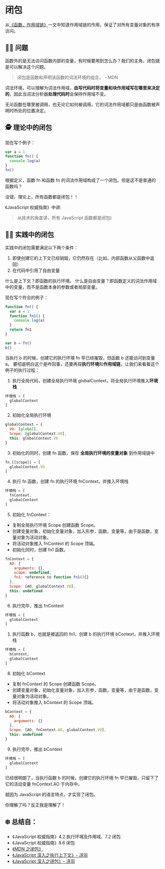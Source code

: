 # 闭包

从[《函数、作用域链》](https://github.com/KaronAmI/blog/issues/25)一文中知道作用域链的作用，保证了对所有变量对象的有序访问。

## 👩‍🎨‍ 问题

函数外的是无法访问函数内部的变量，有时候要用到怎么办？我们的主角，闭包就是可以解决这个问题。

> 闭包是函数和声明该函数的词法环境的组合。 - MDN

词法环境，可以理解为词法作用域，**由写代码时将变量和块作用域写在哪里来决定的**，因此当词法分析器**处理代码时**会保持作用域不变。

无论函数在哪里被调用，也无论它如何被调用，它的词法作用域都只是由函数被声明时所处的位置决定。

## 🕵 理论中的闭包

现在写个例子：

```js
var a = 1
function fn() {
  console.log(a)
}
fn()
```

根据定义，函数 fn 和函数 fn 的词法作用域构成了一个闭包。但是这不是普通的函数吗？

没错，理论上，所有函数都是闭包！！

《JavaScript 权威指南》中讲:

> 从技术的角度讲，所有 JavaScript 函数都是闭包)

## 👨‍💻‍ 实践中的闭包

实践中的闭包需要满足以下两个条件：

1. 即使创建它的上下文已经销毁，它仍然存在（比如，内部函数从父函数中返回）
2. 在代码中引用了自由变量

什么是上下文？即函数的执行环境。
什么是自由变量？即函数定义的词法作用域中的变量，而不是函数本身的参数或者局部变量。

现在写个符合的例子：

```js
function fn() {
  var a = 1
  function fn1() {
    console.log(a)
  }
  return fn1
}

var b = fn()
b()
```

当执行 b 的时候，创建它的执行环境 fn 早已经摧毁，但函数 b 还能访问到变量 a。
要彻底明白这个是咋回事，还要再探**执行环境**和**作用域链**，让我们来看看这个例子的执行过程：

1. 执行全局代码，创建全局执行环境 globalContext，将全局执行环境推入**环境栈**

```js
环境栈 = [
  globalContext
]
```

2. 初始化全局执行环境

```js
globalContext = {
  VO: [global],
  Scope: [globalContext.VO],
  this: globalContext.VO
}
```

3. 初始化的同时，创建 fn 函数，保存 **全局执行环境的变量对象** 到作用域链中

```js
fn.[[scope]] = [
  globalContext.VO
]
```

4. 执行 fn 函数，创建 fn 的执行环境 fnContext，并推入环境栈

```js
环境栈 = [
  fnContext, 
  globalContext
]
```

5. 初始化 fnContext：

- 复制全局执行环境 Scope 创建函数 Scope。
- 创建变量对象，初始化变量对象，加入形参，函数，变量等，由于是函数，变量对象为活动对象。
- 将活动对象推入 fnContext 的 Scope 顶端。
- 初始化同时，创建 fn1 函数。

```js
fnContext = {
  AO: {
    arguments: {},
    scope: undefined,
    fn1: reference to function fn1(){}
  },
  Scope: [AO, globalContext.VO],
  this: undefined
}
```

6. 执行完毕，推出 fnContext

```js
环境栈 = [
  globalContext
]
```

1. 执行函数 b，也就是被返回的 fn1，创建 b 的执行环境 bContext，并推入环境栈

```js
环境栈 = [
  bContext，
  globalContext
]
```

8. 初始化 bContext

- 复制 fnContext 的 Scope 创建函数 Scope。
- 创建变量对象，初始化变量对象，加入形参，函数，变量等，由于是函数，变量对象为活动对象。
- 将活动对象推入 bContext 的 Scope 顶端。

```js
bContext = {
  AO: {
    arguments: {}
  },
  Scope: [AO, fnContext.AO, globalContext.VO],
  this: undefined
}
```

9. 执行完毕，推出 bContext

```js
环境栈 = [
  globalContext
]
```

已经很明朗了，当执行函数 b 的时候，创建它的执行环境 fn 早已摧毁，只留下了它的活动变量 fnContext.AO 于内存中。

就因为 JavaScript 的语言特点，才实现了闭包。

你理解了吗？反正我是理解了！

## ❄️ 总结自：

- 《JavaScript 权威指南》4.2 执行环境及作用域、7.2 闭包
- 《JavaScript 权威指南》8.6 闭包
- [《MDN 之闭包》](https://developer.mozilla.org/zh-CN/docs/Web/JavaScript/Closures)
- [《JavaScript 深入之执行上下文》- 冴羽](https://github.com/mqyqingfeng/Blog/issues/8)
- [《JavaScript 深入之闭包》- 冴羽](https://github.com/mqyqingfeng/Blog/issues/9)
